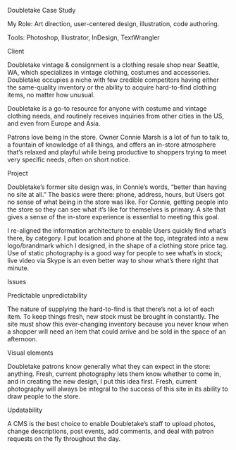 Doubletake Case Study

My Role: Art direction, user-centered design, illustration, code authoring.

Tools: Photoshop, Illustrator, InDesign, TextWrangler

Client

Doubletake vintage & consignment is a clothing resale shop near Seattle, WA, which specializes in vintage clothing, costumes and accessories. Doubletake occupies a niche with few credible competitors having either the same-quality inventory or the ability to acquire hard-to-find clothing items, no matter how unusual. 

Doubletake is a go-to resource for anyone with costume and vintage clothing needs, and routinely receives inquiries from other cities in the US, and even from Europe and Asia. 

Patrons love being in the store. Owner Connie Marsh is a lot of fun to talk to, a fountain of knowledge of all things, and offers an in-store atmosphere that’s relaxed and playful while being productive to shoppers trying to meet very specific needs, often on short notice. 

Project

Doubletake’s former site design was, in Connie’s words, “better than having no site at all.” The basics were there: phone, address, hours, but Users got no sense of what being in the store was like. For Connie, getting people into the store so they can see what it’s like for themselves is primary. A site that gives a sense of the in-store experience is essential to meeting this goal. 

I re-aligned the information architecture to enable Users quickly find what’s there, by category. I put location and phone at the top, integrated into a new logo/brandmark which I designed, in the shape of a clothing store price tag. Use of static photography is a good way for people to see what’s in stock; live video via Skype is an even better way to show what’s there right that minute.

Issues

Predictable unpredictability

The nature of supplying the hard-to-find is that there’s not a lot of each item. To keep things fresh, new stock must be brought in constantly. The site must show this ever-changing inventory because you never know when a shopper will need an item that could arrive and be sold in the space of an afternoon. 

Visual elements

Doubletake patrons know generally what they can expect in the store: anything. Fresh, current photography lets them know whether to come in, and in creating the new design, I put this idea first.
Fresh, current photography will always be integral to the success of this site in its ability to draw people to the store.

Updatability

A CMS is the best choice to enable Doubletake’s staff to upload photos, change descriptions, post events, add comments, and deal with patron requests on the fly throughout the day.
